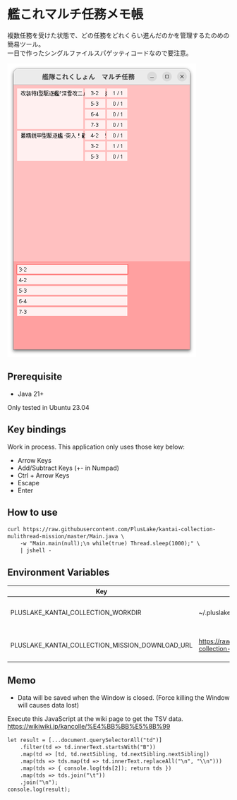 # 艦これマルチ任務メモ帳

複数任務を受けた状態で、どの任務をどれくらい進んだのかを管理するたのめの簡易ツール。<br>
一日で作ったシングルファイルスパゲッティコードなので要注意。

![screenshot](screenshot.png)

## Prerequisite

- Java 21+

Only tested in Ubuntu 23.04

## Key bindings

Work in process.
This application only uses those key below:
- Arrow Keys
- Add/Subtract Keys (+- in Numpad)
- Ctrl + Arrow Keys
- Escape
- Enter

## How to use

```
curl https://raw.githubusercontent.com/PlusLake/kantai-collection-mulithread-mission/master/Main.java \
    -w "Main.main(null);\n while(true) Thread.sleep(1000);" \
    | jshell -
```

## Environment Variables

| Key                                             | Default Value when empty                                                                           | Description                    |
| ----------------------------------------------- | -------------------------------------------------------------------------------------------------- | ------------------------------ |
| PLUSLAKE_KANTAI_COLLECTION_WORKDIR              | ~/.pluslake/kankore/multithread/                                                                   | Home directory of this program |
| PLUSLAKE_KANTAI_COLLECTION_MISSION_DOWNLOAD_URL | https://raw.githubusercontent.com/PlusLake/kantai-collection-mulithread-mission/master/mission.tsv | Download link of mission data  |

## Memo

- Data will be saved when the Window is closed. (Force killing the Window will causes data lost)


Execute this JavaScript at the wiki page to get the TSV data.
https://wikiwiki.jp/kancolle/%E4%BB%BB%E5%8B%99

```
let result = [...document.querySelectorAll("td")]
    .filter(td => td.innerText.startsWith("B"))
    .map(td => [td, td.nextSibling, td.nextSibling.nextSibling])
    .map(tds => tds.map(td => td.innerText.replaceAll("\n", "\\n")))
    .map(tds => { console.log(tds[2]); return tds })
    .map(tds => tds.join("\t"))
    .join("\n");
console.log(result);
```
